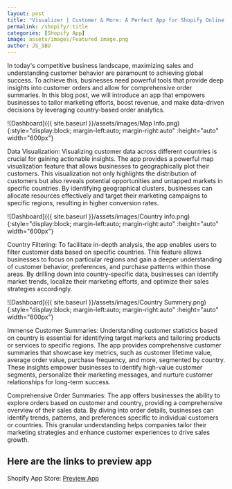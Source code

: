 ```yaml
---
layout: post
title: "Visualizer | Customer & More: A Perfect App for Shopify Online Stores Gain Insights on Customer Orders by Country."
permalink: /shopify/:title
categories: [Shopify App]
image: assets/images/Featured image.png
author: JS_SBU
---
```


In today's competitive business landscape, maximizing sales and understanding customer behavior are paramount to achieving global success. To achieve this, businesses need powerful tools that provide deep insights into customer orders and allow for comprehensive order summaries. In this blog post, we will introduce an app that empowers businesses to tailor marketing efforts, boost revenue, and make data-driven decisions by leveraging country-based order analytics.

![Dashboard]({{ site.baseurl }}/assets/images/Map Info.png){:style="display:block; margin-left:auto; margin-right:auto" :height="auto" width="600px"}

Data Visualization:
Visualizing customer data across different countries is crucial for gaining actionable insights. The app provides a powerful map visualization feature that allows businesses to geographically plot their customers. This visualization not only highlights the distribution of customers but also reveals potential opportunities and untapped markets in specific countries. By identifying geographical clusters, businesses can allocate resources effectively and target their marketing campaigns to specific regions, resulting in higher conversion rates.

![Dashboard]({{ site.baseurl }}/assets/images/Country info.png){:style="display:block; margin-left:auto; margin-right:auto" :height="auto" width="600px"}

Country Filtering:
To facilitate in-depth analysis, the app enables users to filter customer data based on specific countries. This feature allows businesses to focus on particular regions and gain a deeper understanding of customer behavior, preferences, and purchase patterns within those areas. By drilling down into country-specific data, businesses can identify market trends, localize their marketing efforts, and optimize their sales strategies accordingly.

![Dashboard]({{ site.baseurl }}/assets/images/Country Summery.png){:style="display:block; margin-left:auto; margin-right:auto" :height="auto" width="600px"}

Immense Customer Summaries:
Understanding customer statistics based on country is essential for identifying target markets and tailoring products or services to specific regions. The app provides comprehensive customer summaries that showcase key metrics, such as customer lifetime value, average order value, purchase frequency, and more, segmented by country. These insights empower businesses to identify high-value customer segments, personalize their marketing messages, and nurture customer relationships for long-term success.

Comprehensive Order Summaries:
The app offers businesses the ability to explore orders based on customer and country, providing a comprehensive overview of their sales data. By diving into order details, businesses can identify trends, patterns, and preferences specific to individual customers or countries. This granular understanding helps companies tailor their marketing strategies and enhance customer experiences to drive sales growth.

## Here are the links to preview app

Shopify App Store: [Preview App]

[Preview App]: https://apps.shopify.com/visualizer-user-more
